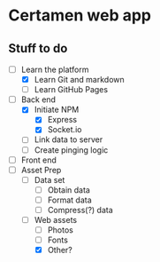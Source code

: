 # Certamen web app
## Stuff to do
* [ ] Learn the platform
  * [x] Learn Git and markdown
  * [ ] Learn GitHub Pages
* [ ] Back end
  * [x] Initiate NPM
    * [x] Express
    * [x] Socket.io
  * [ ] Link data to server
  * [ ] Create pinging logic
* [ ] Front end
* [ ] Asset Prep
  * [ ] Data set
    * [ ] Obtain data
    * [ ] Format data
    * [ ] Compress(?) data
  * [ ] Web assets
    * [ ] Photos
    * [ ] Fonts
    * [x] Other?